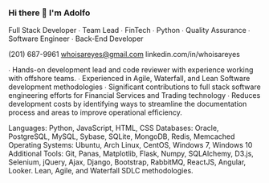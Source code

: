 ### Hi there 👋 I'm Adolfo

<!--
**whoisareyes/whoisareyes** is a ✨ _special_ ✨ repository because its `README.md` (this file) appears on your GitHub profile.

Here are some ideas to get you started:

- 🔭 I’m currently working on ...
- 🌱 I’m currently learning ...
- 👯 I’m looking to collaborate on ...
- 🤔 I’m looking for help with ...
- 💬 Ask me about ...
- 📫 How to reach me: ...
- 😄 Pronouns: ...
- ⚡ Fun fact: ...
-->

Full Stack Developer ∙ Team Lead ∙ FinTech ∙ Python ∙ Quality Assurance ∙ Software Engineer ∙ Back-End Developer
 
(201) 687-9961
whoisareyes@gmail.com 
linkedin.com/in/whoisareyes

∙  Hands-on development lead and code reviewer with experience working with offshore teams.
∙  Experienced in Agile, Waterfall, and Lean Software development methodologies
∙  Significant contributions to full stack software engineering efforts for Financial Services and Trading technology 
∙  Reduces development costs by identifying ways to streamline the documentation process and areas to improve operational efficiency.

Languages: Python, JavaScript, HTML, CSS
Databases: Oracle, PostgreSQL, MySQL, Sybase, SQLite, MongoDB, Redis, Memcached
Operating Systems: Ubuntu, Arch Linux, CentOS, Windows 7, Windows 10
Additional Tools: Git, Panas, Matplotlib, Flask, Numpy, SQLAlchemy, D3.js, Selenium, jQuery, Ajax, Django, Bootstrap, RabbitMQ, ReactJS, Angular, Looker. Lean, Agile, and Waterfall SDLC methodologies.

